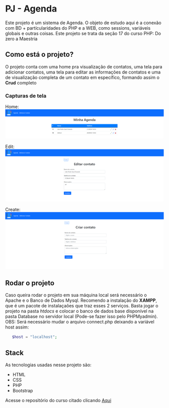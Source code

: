 ﻿# PJ - Agenda
 Este projeto é um sistema de Agenda. O objeto de estudo aqui é a conexão com BD + partícularidades do PHP e a WEB, como sessions, variáveis globais e outras coisas. Este projeto se trata da seção 17 do curso PHP: Do zero a Maestria

 ## Como está o projeto?
O projeto conta com uma home pra visualização de contatos, uma tela para adicionar contatos, uma tela para editar as informações de contatos e uma de visualização completa de um contato em específico, formando assim o **Crud** completo

### Capturas de tela
Home:
![Home Agenda](img/home.png)

Edit:
![Edit agenda](img/edit.png)

Create:
![Create agenda](img/Create.png)

## Rodar o projeto
Caso queira rodar o projeto em sua máquina local será necessário o Apache e o Banco de Dados Mysql. Recomendo a instalação do **XAMPP**, que é um pacote de instalaçaões que traz esses 2 serviços. Basta jogar o projeto na pasta *htdocs* e colocar o banco de dados base disponível na pasta Database no servidor local (Pode-se fazer isso pelo PHPMyadmin). OBS: Será necessário mudar o arquivo connect.php deixando a variável host assim:

```php
   $host = "localhost";
```

 ## Stack
 As tecnologias usadas nesse projeto são:
 * HTML
 * CSS
 * PHP
 * Bootstrap
 
 Acesse o repositório do curso citado clicando [Aqui](https://github.com/JoaopedroSassi/PHP_Zero_Maestria-HC)
